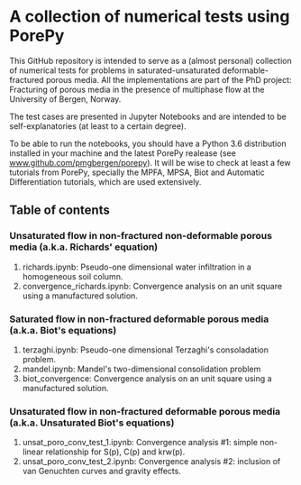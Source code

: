 # A collection of numerical tests using PorePy

This GitHub repository is intended to serve as a (almost personal) collection of numerical tests for problems in saturated-unsaturated deformable-fractured porous media. All the implementations are part of the PhD project: Fracturing of porous media in the presence of multiphase flow at the University of Bergen, Norway. 

The test cases are presented in Jupyter Notebooks and are intended to be self-explanatories (at least to a certain degree).

To be able to run the notebooks, you should have a Python 3.6 distribution installed in your machine and the latest PorePy realease (see www.github.com/pmgbergen/porepy). It will be wise to check at least a few tutorials from PorePy, specially the MPFA, MPSA, Biot and Automatic Differentiation tutorials, which are used extensively.

## Table of contents

### Unsaturated flow in non-fractured non-deformable porous media (a.k.a. Richards' equation)

1. richards.ipynb: Pseudo-one dimensional water infiltration in a homogeneous soil column.
2. convergence_richards.ipynb: Convergence analysis on an unit square using a manufactured solution.

### Saturated flow in non-fractured deformable porous media (a.k.a. Biot's equations)

1. terzaghi.ipynb: Pseudo-one dimensional Terzaghi's consoladation problem.
2. mandel.ipynb: Mandel's two-dimensional consolidation problem
3. biot_convergence: Convergence analysis on an unit square using a manufactured solution.

### Unsaturated flow in non-fractured deformable porous media (a.k.a. Unsaturated Biot's equations)

1. unsat_poro_conv_test_1.ipynb: Convergence analysis #1: simple non-linear relationship for S(p), C(p) and krw(p).
2. unsat_poro_conv_test_2.ipynb: Convergence analysis #2: inclusion of van Genuchten curves and gravity effects.
